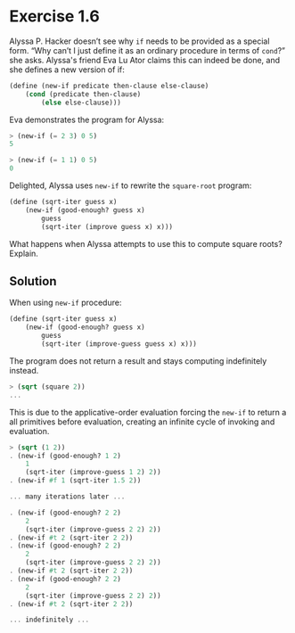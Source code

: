 # Exercise 1.6

Alyssa P. Hacker doesn’t see why `if` needs to be provided as a special form. “Why can’t I just define it as an ordinary procedure in terms of `cond`?” she asks. Alyssa's friend Eva Lu Ator claims this can indeed be done, and she
defines a new version of if:

```scheme
(define (new-if predicate then-clause else-clause)
    (cond (predicate then-clause)
        (else else-clause)))
```

Eva demonstrates the program for Alyssa:

```scheme
> (new-if (= 2 3) 0 5)
5
```

```scheme
> (new-if (= 1 1) 0 5)
0
```

Delighted, Alyssa uses `new-if` to rewrite the `square-root` program:

```scheme
(define (sqrt-iter guess x)
    (new-if (good-enough? guess x)
        guess
        (sqrt-iter (improve guess x) x)))
```

What happens when Alyssa attempts to use this to compute
square roots? Explain.

## Solution

When using `new-if` procedure:

```scheme
(define (sqrt-iter guess x)
    (new-if (good-enough? guess x)
        guess
        (sqrt-iter (improve-guess guess x) x)))
```

The program does not return a result and stays computing indefinitely instead.

```scheme
> (sqrt (square 2))
...
```

This is due to the applicative-order evaluation forcing the `new-if` to return a all primitives before evaluation, creating an infinite cycle of invoking and evaluation.

```scheme
> (sqrt (1 2))
. (new-if (good-enough? 1 2)
    1
    (sqrt-iter (improve-guess 1 2) 2))
. (new-if #f 1 (sqrt-iter 1.5 2))

... many iterations later ...

. (new-if (good-enough? 2 2)
    2
    (sqrt-iter (improve-guess 2 2) 2))
. (new-if #t 2 (sqrt-iter 2 2))
. (new-if (good-enough? 2 2)
    2
    (sqrt-iter (improve-guess 2 2) 2))
. (new-if #t 2 (sqrt-iter 2 2))
. (new-if (good-enough? 2 2)
    2 
    (sqrt-iter (improve-guess 2 2) 2))
. (new-if #t 2 (sqrt-iter 2 2))

... indefinitely ...
```
